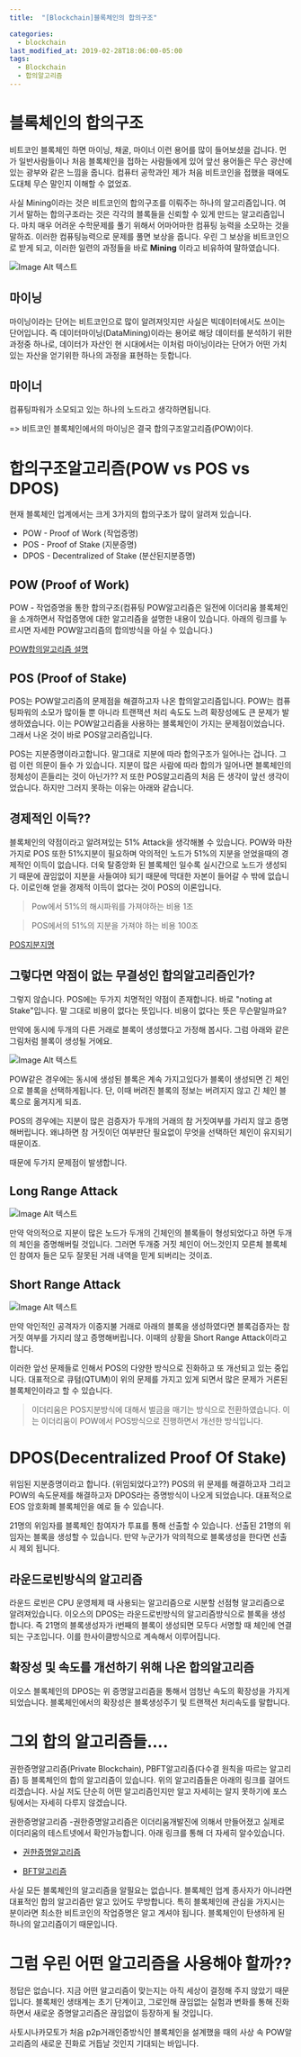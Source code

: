 ```yaml
---
title:  "[Blockchain]블록체인의 합의구조"

categories:
  - blockchain
last_modified_at: 2019-02-28T18:06:00-05:00
tags:
  - Blockchain
  - 합의알고리즘
---
```



# 블록체인의 합의구조
비트코인 블록체인 하면 마이닝, 채굴, 마이너 이런 용어를 많이 들어보셨을 겁니다. 먼가 일반사람들이나 처음 블록체인을 접하는 사람들에게 있어 앞선 용어들은 무슨 광산에 있는 광부와 같은 느낌을 줍니다. 컴퓨터 공학과인 제가 처음 비트코인을 접했을 때에도 도대체 무슨 말인지 이해할 수 없었죠.

사실 Mining이라는 것은 비트코인의 합의구조를 이뤄주는 하나의 알고리즘입니다. 여기서 말하는 합의구조라는 것은 각각의 블록들을 신뢰할 수 있게 만드는 알고리즘입니다.
마치 매우 어려운 수학문제를 풀기 위해서 어마어마한 컴퓨팅 능력을 소모하는 것을 말하죠. 이러한 컴퓨팅능력으로 문제를 풀면 보상을 줍니다.
우린 그 보상을 비트코인으로 받게 되고, 이러한 일련의 과정들을 바로 **Mining** 이라고 비유하여 말하였습니다.


![Image Alt 텍스트](/assets/img/mining.jpg)

## 마이닝
마이닝이라는 단어는 비트코인으로 많이 알려져잇지만 사실은 빅데이터에서도 쓰이는 단어입니다. 즉 데이터마이닝(DataMining)이라는 용어로 해당 데이터를 분석하기 위한 과정중 하나로, 데이터가 자산인 현 시대에서는 이처럼 마이닝이라는 단어가 어떤 가치있는 자산을 얻기위한 하나의 과정을 표현하는 듯합니다.

## 마이너
컴퓨팅파워가 소모되고 있는 하나의 노드라고 생각하면됩니다.

=> 비트코인 블록체인에서의 마이닝은 결국 합의구조알고리즘(POW)이다.

# 합의구조알고리즘(POW vs POS vs DPOS)
현재 블록체인 업계에서는 크게 3가지의 합의구조가 많이 알려져 있습니다.

- POW - Proof of Work (작업증명)
- POS - Proof of Stake (지분증명)
- DPOS - Decentralized of Stake (분산된지분증명)

## POW (Proof of Work)
POW - 작업증명을 통한 합의구조(컴퓨팅
POW알고리즘은 일전에 이더리움 블록체인을 소개하면서 작업증명에 대한 알고리즘을 설명한 내용이 있습니다.
아래의 링크를 누르시면 자세한 POW알고리즘의 합의방식을 아실 수 있습니다.)

[POW합의알고리즘 설명](https://drhot552.github.io/blockchain/%EC%9D%B4%EB%8D%94%EB%A6%AC%EC%9B%80%EB%B8%94%EB%A1%9D%EC%B2%B4%EC%9D%B8_%EC%9E%91%EC%97%85%EC%A6%9D%EB%AA%85%EB%B0%A9%EC%8B%9D%EB%B8%94%EB%A1%9D%EC%9D%98%EA%B5%AC%EC%A1%B0/)

## POS (Proof of Stake)
POS는 POW알고리즘의 문제점을 해결하고자 나온 합의알고리즘입니다. POW는 컴퓨팅파워의 소모가 많이들 뿐 아니라 트랜잭션 처리 속도도 느려 확장성에도 큰 문제가 발생하였습니다. 이는 POW알고리즘을 사용하는 블록체인이 가지는 문제점이었습니다. 그래서 나온 것이 바로 POS알고리즘입니다.

POS는 지분증명이라고합니다. 말그대로 지분에 따라 합의구조가 일어나는 겁니다.
그럼 이런 의문이 들수 가 있습니다. 지분이 많은 사람에 따라 합의가 일어나면 블록체인의 정체성이 흔들리는 것이 아닌가?? 저 또한 POS알고리즘의 처음 든 생각이 앞선 생각이었습니다. 하지만 그러지 못하는 이유는 아래와 같습니다.

## 경제적인 이득??

블록체인의 약점이라고 알려져있는 51% Attack을 생각해볼 수 있습니다. POW와 마찬가지로 POS 또한 51%지분이 필요하며 악의적인 노드가 51%의 지분을 얻었을때의 경제적인 이득이 없습니다. 더욱 탈중앙화 된 블록체인 일수록 실시간으로 노드가 생성되기 때문에 끊임없이 지분을 사들여야 되기 때문에 막대한 자본이 들어갈 수 밖에 없습니다. 이로인해 얻을 경제적 이득이 없다는 것이 POS의 이론입니다.

> Pow에서 51%의 해시파워를 가져야하는 비용 1조

> POS에서의 51%의 지분을 가져야 하는 비용 100조

[POS지분지명](https://banksalad.com/contents/쉽게-설명하는-블록체인-지분증명이란-lr7RH)

## 그렇다면 약점이 없는 무결성인 합의알고리즘인가?
그렇지 않습니다. POS에는 두가지 치명적인 약점이 존재합니다. 바로 "noting at Stake"입니다. 말 그대로 비용이 없다는 뜻입니다.
비용이 없다는 뜻은 무슨말일까요?

만약에 동시에 두개의 다른 거래로 블록이 생성했다고 가정해 봅시다. 그럼 아래와 같은 그림처럼 블록이 생성될 거에요.

![Image Alt 텍스트](/assets/img/pos.png)

POW같은 경우에는 동시에 생성된 블록은 계속 가지고있다가 블록이 생성되면 긴 체인으로 블록을 선택하게됩니다.
단, 이때 버려진 블록의 정보는 버려지지 않고 긴 체인 블록으로 옮겨지게 되죠.

POS의 경우에는 지분이 많은 검증자가 두개의 거래의 참 거짓여부를 가리지 않고 증명해버립니다.
왜냐하면 참 거짓이던 여부판단 필요없이 무엇을 선택하던 체인이 유지되기 때문이죠.

때문에 두가지 문제점이 발생합니다.

## Long Range Attack

![Image Alt 텍스트](/assets/img/pos_length.png)

만약 악의적으로 지분이 많은 노드가 두개의 긴체인의 블록들이 형성되었다고 하면 두개의 체인을 증명해버릴 것입니다.
그러면 두개중 거짓 체인이 어느것인지 모른체 블록체인 참여자 들은 모두 잘못된 거래 내역을 믿게 되버리는 것이죠.

## Short Range Attack

![Image Alt 텍스트](/assets/img/pos_short.png)

만약 악인적인 공격자가 이중지불 거래로 아래의 블록을 생성하였다면 블록검증자는 참 거짓 여부를 가지리 않고 증명해버립니다.
이때의 상황을 Short Range Attack이라고 합니다.

이러한 앞선 문제들로 인해서 POS의 다양한 방식으로 진화하고 또 개선되고 있는 중입니다.
대표적으로 큐텀(QTUM)이 위의 문제를 가지고 있게 되면서 많은 문제가 거론된 블록체인이라고 할 수 있습니다.

> 이더리움은 POS지분방식에 대해서 벌금을 매기는 방식으로 전환하였습니다. 이는 이더리움이 POW에서 POS방식으로 진행하면서 개선한 방식입니다.

# DPOS(Decentralized Proof Of Stake)

위임된 지분증명이라고 합니다. (위임되었다고??)
POS의 위 문제를 해결하고자 그리고 POW의 속도문제를 해결하고자 DPOS라는 증명방식이 나오게 되었습니다.
대표적으로 EOS 암호화폐 블록체인을 예로 들 수 있습니다.

21명의 위임자를 블록체인 참여자가 투표를 통해 선출할 수 있습니다.
선출된 21명의 위임자는 블록을 생성할 수 있습니다. 만약 누군가가 악의적으로 블록생성을 한다면 선출시 제외 됩니다.

## 라운드로빈방식의 알고리즘

라운드 로빈은 CPU 운영체제 때 사용되는 알고리즘으로 시분할 선점형 알고리즘으로 알려져있습니다. 이오스의 DPOS는 라운드로빈방식의 알고리즘방식으로 블록을 생성합니다. 즉 21명의 블록생성자가 i번째의 블록이 생성되면 모두다 서명할 때 체인에 연결되는 구조입니다. 이를 한사이클방식으로 계속해서 이루어집니다.

## 확장성 및 속도를 개선하기 위해 나온 합의알고리즘

이오스 블록체인의 DPOS는 위 증명알고리즘을 통해서 엄청난 속도의 확장성을 가지게 되었습니다.
블록체인에서의 확장성은 블록생성주기 및 트랜잭션 처리속도를 말합니다.


# 그외 합의 알고리즘들....

권한증명알고리즘(Private Blockchain), PBFT알고리즘(다수결 원칙을 따르는 알고리즘) 등 블록체인의 합의 알고리즘이 있습니다.
위의 알고리즘들은 아래의 링크를 걸어드리겠습니다. 사실 저도 단순히 어떤 알고리즘인지만 알고 자세히는 알지 못하기에 포스팅에서는 자세히 다루지 않겠습니다.

권한증명알고리즘 -권한증명알고리즘은 이더리움개발진에 의해서 만들어졌고 실제로 이더리움의 테스트넷에서 확인가능합니다. 아래 링크를 통해 더 자세히 알수있습니다.

- [권한증명알고리즘](https://yceffort.github.io/2018/09/19/how-does-proof-of-authority-consensus-work.html)

- [BFT알고리즘](https://blog.theloop.co.kr/2017/06/21/bft-%EA%B8%B0%EB%B0%98-%ED%95%A9%EC%9D%98-%EC%95%8C%EA%B3%A0%EB%A6%AC%EC%A6%98/)

사실 모든 블록체인의 알고리즘을 알필요는 없습니다. 블록체인 업계 종사자가 아니라면 대표적인 합의 알고리즘만 알고 있어도 무방합니다. 특히 블록체인에 관심을 가지시는 분이라면 최소한 비트코인의 작업증명은 알고 계셔야 됩니다. 블록체인이 탄생하게 된 하나의 알고리즘이기 때문입니다.

# 그럼 우린 어떤 알고리즘을 사용해야 할까??

정답은 없습니다. 지금 어떤 알고리즘이 맞는지는 아직 세상이 결정해 주지 않았기 때문입니다. 블록체인 생태계는 초기 단계이고, 그로인해 끊임없는 실험과 변화를 통해 진화하면서 새로운 증명알고리즘은 끊임없이 등장하게 될 것입니다.

사토시나카모토가 처음 p2p거래인증방식인 블록체인을 설계했을 때의 사상 속 POW알고리즘의 새로운 진화로 거듭날 것인지 기대되는 바입니다.
